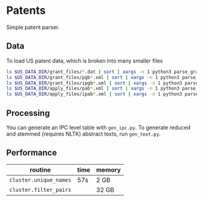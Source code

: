 # Patents

Simple patent parser.

## Data

To load US patent data, which is broken into many smaller files

```bash
ls $US_DATA_DIR/grant_files/*.dat | sort | xargs -n 1 python3 parse_grant.py --db=store/patents_us.db
ls $US_DATA_DIR/grant_files/pgb*.xml | sort | xargs -n 1 python3 parse_grant.py --db=store/patents_us.db
ls $US_DATA_DIR/grant_files/ipgb*.xml | sort | xargs -n 1 python3 parse_grant.py --db=store/patents_us.db
ls $US_DATA_DIR/apply_files/pab*.xml | sort | xargs -n 1 python3 parse_apply.py --db=store/patents_us.db
ls $US_DATA_DIR/apply_files/ipab*.xml | sort | xargs -n 1 python3 parse_apply.py --db=store/patents_us.db
```

## Processing

You can generate an IPC level table with `gen_ipc.py`. To generate reduced and stemmed (requires NLTK) abstract texts, run `gen_text.py`.

## Performance

| routine | time | memory |
|---------|------|--------|
| `cluster.unique_names` | 57s | 2 GB |
| `cluster.filter_pairs` | | 32 GB |
